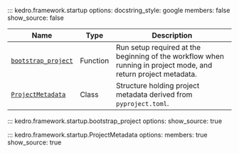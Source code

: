 ::: kedro.framework.startup
    options:
      docstring_style: google
      members: false
      show_source: false

| Name                          | Type       | Description                                                                 |
|-------------------------------|------------|-----------------------------------------------------------------------------|
| [`bootstrap_project`](#kedro.framework.startup.bootstrap_project) | Function   | Run setup required at the beginning of the workflow when running in project mode, and return project metadata. |
| [`ProjectMetadata`](#kedro.framework.startup.ProjectMetadata)     | Class      | Structure holding project metadata derived from `pyproject.toml`.         |


::: kedro.framework.startup.bootstrap_project
    options:
      show_source: true

::: kedro.framework.startup.ProjectMetadata
    options:
      members: true
      show_source: true
